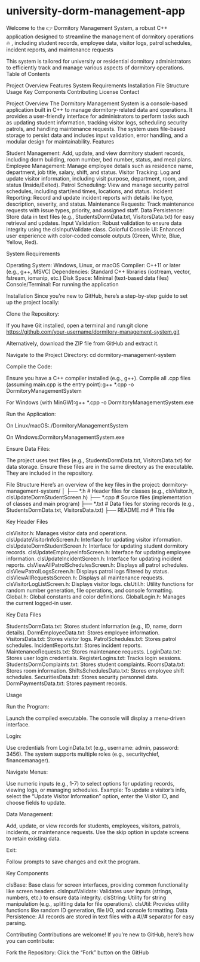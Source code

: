 # university-dorm-management-app
Welcome to the 👉  Dormitory Management System, a robust C++ application designed to streamline the management of dormitory operations  🔥 , including student records, employee data, visitor logs, patrol schedules, incident reports, and maintenance requests

 This system is tailored for university or residential dormitory administrators to efficiently track and manage various aspects of dormitory operations.
Table of Contents

Project Overview
Features
System Requirements
Installation
File Structure
Usage
Key Components
Contributing
License
Contact

Project Overview
The Dormitory Management System is a console-based application built in C++ to manage dormitory-related data and operations. It provides a user-friendly interface for administrators to perform tasks such as updating student information, tracking visitor logs, scheduling security patrols, and handling maintenance requests. The system uses file-based storage to persist data and includes input validation, error handling, and a modular design for maintainability.
Features

Student Management: Add, update, and view dormitory student records, including dorm building, room number, bed number, status, and meal plans.
Employee Management: Manage employee details such as residence name, department, job title, salary, shift, and status.
Visitor Tracking: Log and update visitor information, including visit purpose, department, room, and status (Inside/Exited).
Patrol Scheduling: View and manage security patrol schedules, including start/end times, locations, and status.
Incident Reporting: Record and update incident reports with details like type, description, severity, and status.
Maintenance Requests: Track maintenance requests with issue types, priority, and assigned staff.
Data Persistence: Store data in text files (e.g., StudentsDormData.txt, VisitorsData.txt) for easy retrieval and updates.
Input Validation: Robust validation to ensure data integrity using the clsInputValidate class.
Colorful Console UI: Enhanced user experience with color-coded console outputs (Green, White, Blue, Yellow, Red).

System Requirements

Operating System: Windows, Linux, or macOS
Compiler: C++11 or later (e.g., g++, MSVC)
Dependencies: Standard C++ libraries (iostream, vector, fstream, iomanip, etc.)
Disk Space: Minimal (text-based data files)
Console/Terminal: For running the application

Installation
Since you're new to GitHub, here’s a step-by-step guide to set up the project locally:

Clone the Repository:

If you have Git installed, open a terminal and run:git clone https://github.com/your-username/dormitory-management-system.git


Alternatively, download the ZIP file from GitHub and extract it.


Navigate to the Project Directory:
cd dormitory-management-system


Compile the Code:

Ensure you have a C++ compiler installed (e.g., g++).
Compile all .cpp files (assuming main.cpp is the entry point):g++ *.cpp -o DormitoryManagementSystem


For Windows (with MinGW):g++ *.cpp -o DormitoryManagementSystem.exe




Run the Application:

On Linux/macOS:./DormitoryManagementSystem


On Windows:DormitoryManagementSystem.exe




Ensure Data Files:

The project uses text files (e.g., StudentsDormData.txt, VisitorsData.txt) for data storage. Ensure these files are in the same directory as the executable. They are included in the repository.



File Structure
Here’s an overview of the key files in the project:
dormitory-management-system/
│
├── *.h                # Header files for classes (e.g., clsVisitor.h, clsUpdateDormStudentScreen.h)
├── *.cpp              # Source files (implementation of classes and main program)
├── *.txt              # Data files for storing records (e.g., StudentsDormData.txt, VisitorsData.txt)
├── README.md          # This file

Key Header Files

clsVisitor.h: Manages visitor data and operations.
clsUpdateVisitorInfoScreen.h: Interface for updating visitor information.
clsUpdateDormStudentScreen.h: Interface for updating student dormitory records.
clsUpdateEmployeeInfoScreen.h: Interface for updating employee information.
clsUpdateIncidentScreen.h: Interface for updating incident reports.
clsViewAllPatrolSchedulesScreen.h: Displays all patrol schedules.
clsViewPatrolLogsScreen.h: Displays patrol logs filtered by status.
clsViewAllRequestsScreen.h: Displays all maintenance requests.
clsVisitorLogListScreen.h: Displays visitor logs.
clsUtil.h: Utility functions for random number generation, file operations, and console formatting.
Global.h: Global constants and color definitions.
GlobalLogin.h: Manages the current logged-in user.

Key Data Files

StudentsDormData.txt: Stores student information (e.g., ID, name, dorm details).
DormEmployeeData.txt: Stores employee information.
VisitorsData.txt: Stores visitor logs.
PatrolSchedules.txt: Stores patrol schedules.
IncidentReports.txt: Stores incident reports.
MaintenanceRequests.txt: Stores maintenance requests.
LoginData.txt: Stores user login credentials.
RegisterLogins.txt: Tracks login sessions.
StudentsDormComplaints.txt: Stores student complaints.
RoomsData.txt: Stores room information.
ShiftsSchedulesData.txt: Stores employee shift schedules.
SecuritiesData.txt: Stores security personnel data.
DormPaymentsData.txt: Stores payment records.

Usage

Run the Program:

Launch the compiled executable.
The console will display a menu-driven interface.


Login:

Use credentials from LoginData.txt (e.g., username: admin, password: 3456).
The system supports multiple roles (e.g., securitychief, financemanager).


Navigate Menus:

Use numeric inputs (e.g., 1-7) to select options for updating records, viewing logs, or managing schedules.
Example: To update a visitor’s info, select the “Update Visitor Information” option, enter the Visitor ID, and choose fields to update.


Data Management:

Add, update, or view records for students, employees, visitors, patrols, incidents, or maintenance requests.
Use the skip option in update screens to retain existing data.


Exit:

Follow prompts to save changes and exit the program.



Key Components

clsBase: Base class for screen interfaces, providing common functionality like screen headers.
clsInputValidate: Validates user inputs (strings, numbers, etc.) to ensure data integrity.
clsString: Utility for string manipulation (e.g., splitting data for file operations).
clsUtil: Provides utility functions like random ID generation, file I/O, and console formatting.
Data Persistence: All records are stored in text files with a #//# separator for easy parsing.

Contributing
Contributions are welcome! If you’re new to GitHub, here’s how you can contribute:

Fork the Repository:
Click the “Fork” button on the GitHub



